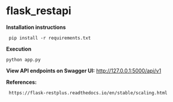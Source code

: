 # flask_restapi


**Installation instructions**

     pip install -r requirements.txt

**Execution**

    python app.py

**View API endpoints on Swagger UI:**  http://127.0.0.1:5000/api/v1
 
**References:**
     
   
     https://flask-restplus.readthedocs.io/en/stable/scaling.html

